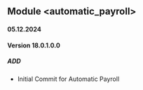 ## Module <automatic_payroll>

#### 05.12.2024
#### Version 18.0.1.0.0
##### ADD
- Initial Commit for Automatic Payroll